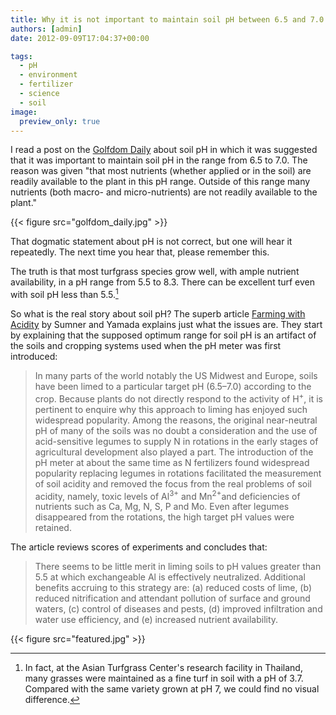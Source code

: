 ```yaml
---
title: Why it is not important to maintain soil pH between 6.5 and 7.0
authors: [admin] 
date: 2012-09-09T17:04:37+00:00

tags:
  - pH
  - environment
  - fertilizer
  - science
  - soil
image:
  preview_only: true
---
```


I read a post on the [Golfdom Daily](http://golfdom.blogspot.com/2012/09/turf-toughie-take-our-one-question-exam.html) about soil pH in which it was suggested that it was important to maintain soil pH in the range from 6.5 to 7.0. The reason was given "that most nutrients (whether applied or in the soil) are readily available to the plant in this pH range. Outside of this range many nutrients (both macro- and micro-nutrients) are not readily available to the plant."

{{< figure src="golfdom_daily.jpg" >}}

That dogmatic statement about pH is not correct, but one will hear it repeatedly. The next time you hear that, please remember this.

The truth is that most turfgrass species grow well, with ample nutrient availability, in a pH range from 5.5 to 8.3. There can be excellent turf even with soil pH less than 5.5.[^1]

[^1]: In fact, at the Asian Turfgrass Center's research facility in Thailand, many grasses were maintained as a fine turf in soil with a pH of 3.7. Compared with the same variety grown at pH 7, we could find no visual difference.

So what is the real story about soil pH? The superb article [Farming with Acidity](https://doi.org/10.1081/CSS-120014461) by Sumner and Yamada explains just what the issues are. They start by explaining that the supposed optimum range for soil pH is an artifact of the soils and cropping systems used when the pH meter was first introduced:

> In many parts of the world notably the US Midwest and Europe, soils have been limed to a particular target pH (6.5–7.0) according to the crop. Because plants do not directly respond to the activity of H<sup>+</sup>, it is pertinent to enquire why this approach to liming has enjoyed such widespread popularity. Among the reasons, the original near-neutral pH of many of the soils was no doubt a consideration and the use of acid-sensitive legumes to supply N in rotations in the early stages of agricultural development also played a part. The introduction of the pH meter at about the same time as N fertilizers found widespread popularity replacing legumes in rotations facilitated the measurement of soil acidity and removed the focus from the real problems of soil acidity, namely, toxic levels of Al<sup>3+</sup> and Mn<sup>2+</sup>and deficiencies of nutrients such as Ca, Mg, N, S, P and Mo. Even after legumes disappeared from the rotations, the high target pH values were retained.

The article reviews scores of experiments and concludes that:

> There seems to be little merit in liming soils to pH values greater than 5.5 at which exchangeable Al is effectively neutralized. Additional benefits accruing to this strategy are: (a) reduced costs of lime, (b) reduced nitrification and attendant pollution of surface and ground waters, (c) control of diseases and pests, (d) improved infiltration and water use efficiency, and (e) increased nutrient availability.

{{< figure src="featured.jpg" >}}


